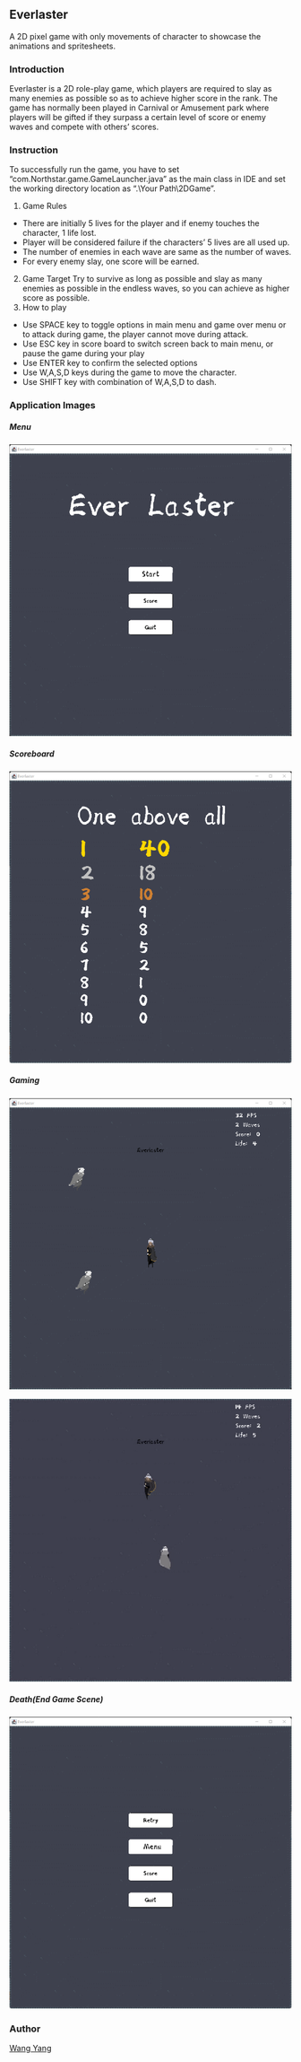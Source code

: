 ## Everlaster
A 2D pixel game with only movements of character to showcase the animations and spritesheets.
### Introduction
Everlaster is a 2D role-play game, which players are required to slay as many enemies as possible so as to achieve higher score in the rank. 
The game has normally been played in Carnival or Amusement park where players will be gifted if they surpass a certain level of score or enemy waves and compete with others’ scores.
### Instruction
To successfully run the game, you have to set “com.Northstar.game.GameLauncher.java” as the main class in IDE and set the working directory location as “.\Your Path\2DGame”.
1.	Game Rules
  - There are initially 5 lives for the player and if enemy touches the character, 1 life lost.
  - Player will be considered failure if the characters’ 5 lives are all used up.
  -	The number of enemies in each wave are same as the number of waves.
  -	For every enemy slay, one score will be earned.
2.	Game Target
Try to survive as long as possible and slay as many enemies as possible in the endless waves, so you can achieve as higher score as possible.
3.	How to play
  -	Use SPACE key to toggle options in main menu and game over menu or to attack during game, the player cannot move during attack.
  -	Use ESC key in score board to switch screen back to main menu, or pause the game during your play
  -	Use ENTER key to confirm the selected options
  -	Use W,A,S,D keys during the game to move the character.
  -	Use SHIFT  key with combination of W,A,S,D to dash.

### Application Images

##### Menu

![Index page](./img/Everlaster-menu.png)

##### Scoreboard

![Score Board](./img/Everlaster-score.png)

##### Gaming

![Battle](./img/Everlaster-battle-1.png)

![](./img/Everlaster-battle-2.gif)

##### Death(End Game Scene)

![End](./img/Everlaster-end.png)

### Author
[Wang Yang](https://github.com/NorthstarWang)

